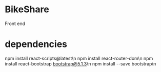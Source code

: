 # BikeShare
Front end

# dependencies
npm install react-scripts@latest\n
npm install react-router-dom\n
npm install react-bootstrap bootstrap@5.1.3\n
npm install --save bootstrap\n
